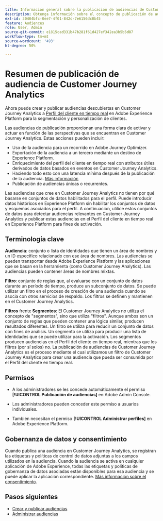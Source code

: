 ```yaml
---
title: Información general sobre la publicación de audiencias de Customer Journey Analytics
description: Obtenga información sobre el concepto de publicación de audiencias en Customer Journey Analytics
exl-id: 30404bfc-0ee7-4f01-842c-7e6156dc0b45
feature: Audiences
role: User, Admin
source-git-commit: e1815cad331b47b281f61d427ef342ea3b5b5d87
workflow-type: tm+mt
source-wordcount: '493'
ht-degree: 50%

---
```


# Resumen de publicación de audiencia de Customer Journey Analytics

Ahora puede crear y publicar audiencias descubiertas en Customer Journey Analytics a [Perfil del cliente en tiempo real](https://experienceleague.adobe.com/docs/experience-platform/profile/home.html?lang=es) en Adobe Experience Platform para la segmentación y personalización de clientes.

Las audiencias de publicación proporcionan una forma clara de activar y actuar en función de las perspectivas que se encuentran en Customer Journey Analytics. Estas acciones pueden incluir:

* Uso de la audiencia para un recorrido en Adobe Journey Optimizer.
* Exportación de la audiencia a un tercero mediante un destino de Experience Platform.
* Enriquecimiento del perfil del cliente en tiempo real con atributos útiles derivados de datos basados en eventos en Customer Journey Analytics.
* Haciendo todo esto con una latencia mínima después de la publicación de la audiencia. [Más información](https://experienceleague.adobe.com/docs/analytics-platform/using/cja-components/audiences/publish.html?lang=es#latency)
* Publicación de audiencias únicas o recurrentes.

Las audiencias que cree en Customer Journey Analytics no tienen por qué basarse en conjuntos de datos habilitados para el perfil. Puede introducir datos históricos en Experience Platform sin habilitar los conjuntos de datos y esquemas asociados para el perfil. A continuación, utilice estos conjuntos de datos para detectar audiencias relevantes en Customer Journey Analytics y publicar estas audiencias en el Perfil del cliente en tiempo real en Experience Platform para fines de activación.

## Terminología clave

**Audiencia**: conjunto o lista de identidades que tienen un área de nombres y un ID específico relacionado con ese área de nombres. Las audiencias se pueden transportar desde Adobe Experience Platform y las aplicaciones que se basan en la herramienta (como Customer Journey Analytics). Las audiencias pueden contener áreas de nombres mixtas.

**Filtro**: conjunto de reglas que, al evaluarse con un conjunto de datos durante un período de tiempo, produce un subconjunto de datos. Se puede utilizar un filtro en el proceso de creación de una audiencia cuando se asocia con otros servicios de respaldo. Los filtros se definen y mantienen en el Customer Journey Analytics.

**Filtros** frente **Segmentos**: El Customer Journey Analytics no utiliza el concepto de &quot;segmentos&quot;, sino que utiliza &quot;filtros&quot;. Aunque ambos son un conjunto de reglas que pueden contener una lógica similar, producen resultados diferentes. Un filtro se utiliza para reducir un conjunto de datos con fines de análisis. Un segmento se utiliza para producir una lista de identidades que se puede utilizar para la activación. Los segmentos producen audiencias en el Perfil del cliente en tiempo real, mientras que los filtros (por sí solos) no. La publicación de audiencias de Customer Journey Analytics es el proceso mediante el cual utilizamos un filtro de Customer Journey Analytics para crear una audiencia que pueda ser consumida por el Perfil del cliente en tiempo real.

## Permisos

* A los administradores se les concede automáticamente el permiso **[!UICONTROL Publicación de audiencias]** en Adobe Admin Console.

* Los administradores pueden conceder este permiso a usuarios individuales.

* También necesitan el permiso **[!UICONTROL Administrar perfiles]** en Adobe Experience Platform.

## Gobernanza de datos y consentimiento

Cuando publica una audiencia en Customer Journey Analytics, se registran las etiquetas y políticas de control de datos adjuntas a los campos utilizados en la audiencia.  Cuando la audiencia se activa en cualquier aplicación de Adobe Experience, todas las etiquetas y políticas de gobernanza de datos asociadas están disponibles para esa audiencia y se puede aplicar la aplicación correspondiente. [Más información sobre el consentimiento](https://experienceleague.adobe.com/docs/experience-platform/data-governance/policies/user-guide.html?lang=es#consent-policy).

## Pasos siguientes

* [Crear y publicar audiencias](/help/components/audiences/publish.md)
* [Administrar audiencias](/help/components/audiences/manage.md)
